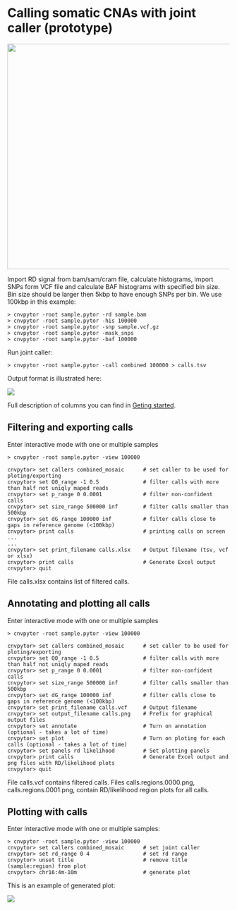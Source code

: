 # Calling somatic CNAs with joint caller (prototype)

<img src="https://raw.githubusercontent.com/abyzovlab/CNVpytor/master/imgs/joint_caller.png" width="512px">


Import RD signal from bam/sam/cram file, calculate histograms, import SNPs form VCF file and calculate BAF histograms
with specified bin size. Bin size should be larger then 5kbp to have enough SNPs per bin. We use 100kbp in this example:

```
> cnvpytor -root sample.pytor -rd sample.bam
> cnvpytor -root sample.pytor -his 100000
> cnvpytor -root sample.pytor -snp sample.vcf.gz
> cnvpytor -root sample.pytor -mask_snps
> cnvpytor -root sample.pytor -baf 100000
```

Run joint caller:

```
> cnvpytor -root sample.pytor -call combined 100000 > calls.tsv
```

Output format is illustrated here:

<img src="https://raw.githubusercontent.com/abyzovlab/CNVpytor/master/imgs/joint_caller_output.png">


Full description of columns you can find in [Geting started](/GettingStarted.md#predicting-cnv-regions-using-joint-caller-prototype).


## Filtering and exporting calls

Enter interactive mode with one or multiple samples
```
> cnvpytor -root sample.pytor -view 100000

cnvpytor> set callers combined_mosaic      # set caller to be used for ploting/exporting
cnvpytor> set Q0_range -1 0.5              # filter calls with more than half not uniqly maped reads
cnvpytor> set p_range 0 0.0001             # filter non-confident calls 
cnvpytor> set size_range 500000 inf        # filter calls smaller than 500kbp
cnvpytor> set dG_range 100000 inf          # filter calls close to gaps in reference genome (<100kbp)
cnvpytor> print calls                      # printing calls on screen
...
...
cnvpytor> set print_filename calls.xlsx    # Output filename (tsv, vcf or xlsx)
cnvpytor> print calls                      # Generate Excel output
cnvpytor> quit
```
File calls.xlsx contains list of filtered calls.



## Annotating and plotting all calls

Enter interactive mode with one or multiple samples
```
> cnvpytor -root sample.pytor -view 100000

cnvpytor> set callers combined_mosaic      # set caller to be used for ploting/exporting
cnvpytor> set Q0_range -1 0.5              # filter calls with more than half not uniqly maped reads
cnvpytor> set p_range 0 0.0001             # filter non-confident calls 
cnvpytor> set size_range 500000 inf        # filter calls smaller than 500kbp
cnvpytor> set dG_range 100000 inf          # filter calls close to gaps in reference genome (<100kbp)
cnvpytor> set print_filename calls.vcf     # Output filename
cnvpytor> set output_filename calls.png    # Prefix for graphical output files
cnvpytor> set annotate                     # Turn on annotation (optional - takes a lot of time)
cnvpytor> set plot                         # Turn on ploting for each calls (optional - takes a lot of time)
cnvpytor> set panels rd likelihood         # Set plotting panels
cnvpytor> print calls                      # Generate Excel output and png files with RD/likelihood plots
cnvpytor> quit
```
File calls.vcf contains filtered calls. Files calls.regions.0000.png, calls.regions.0001.png, contain RD/likelihood 
region plots for all calls.

## Plotting with calls

Enter interactive mode with one or multiple samples:
```
> cnvpytor -root sample.pytor -view 100000
cnvpytor> set callers combined_mosaic      # set joint caller
cnvpytor> set rd_range 0 4                 # set rd range
cnvpytor> unset title                      # remove title (sample:region) from plot
cnvpytor> chr16:4m-10m                     # generate plot
```

This is an example of generated plot:

<img src="https://raw.githubusercontent.com/abyzovlab/CNVpytor/master/imgs/joint_caller_plot_example.png">




